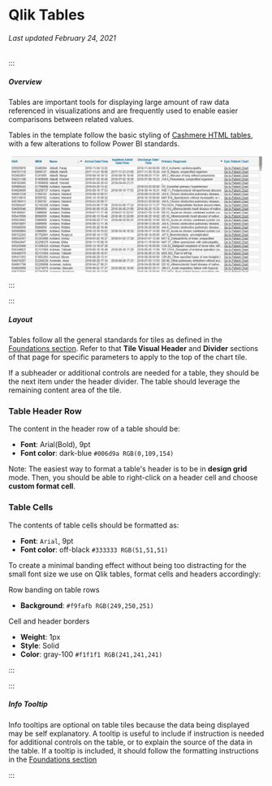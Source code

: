 # Qlik Tables

###### Last updated February 24, 2021

:::

##### Overview

Tables are important tools for displaying large amount of raw data referenced in visualizations and are frequently used to enable easier comparisons between related values.

Tables in the template follow the basic styling of [Cashmere HTML tables](/web/styles/table), with a few alterations to follow Power BI standards.

![Table Example](./assets/analytics/qlik/qlik-table.png "Table Example")

:::

:::

##### Layout

Tables follow all the general standards for tiles as defined in the [Foundations section](/analytics/qlik-foundations).
Refer to that **Tile Visual Header** and **Divider** sections of that page for specific parameters to apply to the top of the chart tile.

If a subheader or additional controls are needed for a table, they should be the next item under the header divider.
The table should leverage the remaining content area of the tile.

### Table Header Row

The content in the header row of a table should be:
- **Font**: Arial(Bold), 9pt
- **Font color**: dark-blue `#006d9a RGB(0,109,154)`

Note: The easiest way to format a table's header is to be in **design grid** mode. Then, you should be able to right-click on a header cell and choose **custom format cell**.

### Table Cells

The contents of table cells should be formatted as:
- **Font**: `Arial`, 9pt
- **Font color**: off-black `#333333 RGB(51,51,51)`

To create a minimal banding effect without being too distracting for the small font size we use on Qlik tables, format cells and headers accordingly:

Row banding on table rows
- **Background**: `#f9fafb RGB(249,250,251)`

Cell and header borders
- **Weight**: 1px
- **Style**: Solid
- **Color**: gray-100 `#f1f1f1 RGB(241,241,241)`

:::

:::

##### Info Tooltip

Info tooltips are optional on table tiles because the data being displayed may be self explanatory.
A tooltip is useful to include if instruction is needed for additional controls on the table, or to explain the source of the data in the table.
If a tooltip is included, it should follow the formatting instructions in the [Foundations section](/analytics/qlik-foundations)

:::
